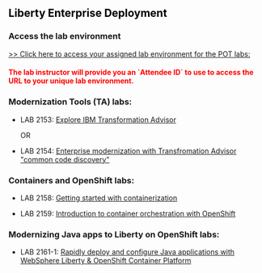
<h2 style="color:black">Liberty Enterprise Deployment</h2>


### Access the lab environment

[>> Click here to access your assigned lab environment for the POT labs:](liberty-labs-env-assignments.md)


<h4 style="color:red"> The lab instructor will provide you an `Attendee ID` to use to access the URL to your unique lab environment. </h4>


<!--
### Access the lab environment


  **Lab Environment:**  [https://techzone.ibm.com/my/workshops/student/645562a59841da00176142a0](https://techzone.ibm.com/my/workshops/student/645562a59841da00176142a0)
    
  > - **Workshop Password:** liberty0616
--> 


### Modernization Tools (TA) labs:
  - LAB 2153: [Explore IBM Transformation Advisor](https://github.com/IBMTechSales/liberty-containers-deployment-labs/tree/master/2153-Evaluate-App-TransformationAdvisor)

    OR 
 
  - LAB 2154: [Enterprise modernization with Transfromation Advisor "common code discovery"](https://github.com/IBMTechSales/liberty-containers-deployment-labs/tree/master/2154-TransformationAdvisor-CommonCodeDiscovery)
 
 
### Containers and OpenShift labs:
 
  - LAB 2158: [Getting started with containerization](https://github.com/IBMTechSales/liberty-containers-deployment-labs/tree/master/2158-Intro-Containers)
  
  - LAB 2159: [Introduction to container orchestration with OpenShift](https://github.com/IBMTechSales/liberty-containers-deployment-labs/tree/master/2159-Intro-OpenShift)

### Modernizing Java apps to Liberty on OpenShift labs:

  - LAB 2161-1: [Rapidly deploy and configure Java applications with WebSphere Liberty & OpenShift Container Platform](https://github.com/IBMTechSales/liberty-containers-deployment-labs/tree/master/2161_1-Deploy-Liberty-OCP)
 
<!--
 
  - LAB 2162: [Liberty day 2 operations in containers](https://github.com/IBMTechSales/liberty-containers-deployment-labs/tree/master/2162-LibertyApplicationManagement)
-->